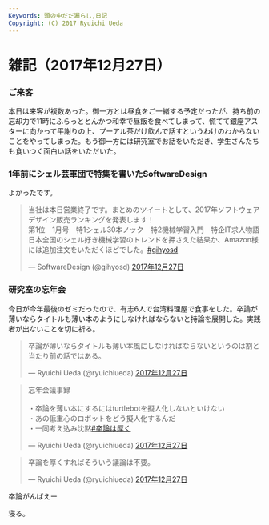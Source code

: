 ```yaml
---
Keywords: 頭の中だだ漏らし,日記
Copyright: (C) 2017 Ryuichi Ueda
---
```


# 雑記（2017年12月27日）

### ご来客

本日は来客が複数あった。御一方とは昼食をご一緒する予定だったが、持ち前の忘却力で11時にふらっととんかつ和幸で昼飯を食べてしまって、慌てて銀座アスターに向かって平謝りの上、プーアル茶だけ飲んで話すというわけのわからないことをやってしまった。もう御一方には研究室でお話をいただき、学生さんたちも食いつく面白い話をいただいた。

### 1年前にシェル芸軍団で特集を書いたSoftwareDesign

よかったです。

<blockquote class="twitter-tweet" data-lang="ja"><p lang="ja" dir="ltr">当社は本日営業終了です。まとめのツイートとして、2017年ソフトウェアデザイン販売ランキングを発表します！<br>第1位　1月号　特1シェル30本ノック　特2機械学習入門　特企IT求人物語<br>日本全国のシェル好き機械学習のトレンドを押さえた結果か、Amazon様には追加注文をいただくほどでした。<a href="https://twitter.com/hashtag/gihyosd?src=hash&amp;ref_src=twsrc%5Etfw">#gihyosd</a></p>&mdash; SoftwareDesign (@gihyosd) <a href="https://twitter.com/gihyosd/status/945868113970475008?ref_src=twsrc%5Etfw">2017年12月27日</a></blockquote>
<script async src="https://platform.twitter.com/widgets.js" charset="utf-8"></script>


### 研究室の忘年会

今日が今年最後のゼミだったので、有志6人で台湾料理屋で食事をした。卒論が薄いならタイトルも薄い本のようにしなければならないと持論を展開した。実践者が出ないことを切に祈る。

<blockquote class="twitter-tweet" data-lang="ja"><p lang="ja" dir="ltr">卒論が薄いならタイトルも薄い本風にしなければならないというのは割と当たり前の話ではある。</p>&mdash; Ryuichi Ueda (@ryuichiueda) <a href="https://twitter.com/ryuichiueda/status/945987030328131584?ref_src=twsrc%5Etfw">2017年12月27日</a></blockquote>
<script async src="https://platform.twitter.com/widgets.js" charset="utf-8"></script>

<blockquote class="twitter-tweet" data-lang="ja"><p lang="ja" dir="ltr">忘年会議事録<br><br>・卒論を薄い本にするにはturtlebotを擬人化しないといけない<br>・あの低重心のロボットをどう擬人化するんだ<br>・一同考え込み沈黙<a href="https://twitter.com/hashtag/%E5%8D%92%E8%AB%96%E3%81%AF%E5%8E%9A%E3%81%8F?src=hash&amp;ref_src=twsrc%5Etfw">#卒論は厚く</a></p>&mdash; Ryuichi Ueda (@ryuichiueda) <a href="https://twitter.com/ryuichiueda/status/945993718674239488?ref_src=twsrc%5Etfw">2017年12月27日</a></blockquote>
<script async src="https://platform.twitter.com/widgets.js" charset="utf-8"></script>

<blockquote class="twitter-tweet" data-lang="ja"><p lang="ja" dir="ltr">卒論を厚くすればそういう議論は不要。</p>&mdash; Ryuichi Ueda (@ryuichiueda) <a href="https://twitter.com/ryuichiueda/status/945993936811651072?ref_src=twsrc%5Etfw">2017年12月27日</a></blockquote>
<script async src="https://platform.twitter.com/widgets.js" charset="utf-8"></script>

卒論がんばえー


寝る。
